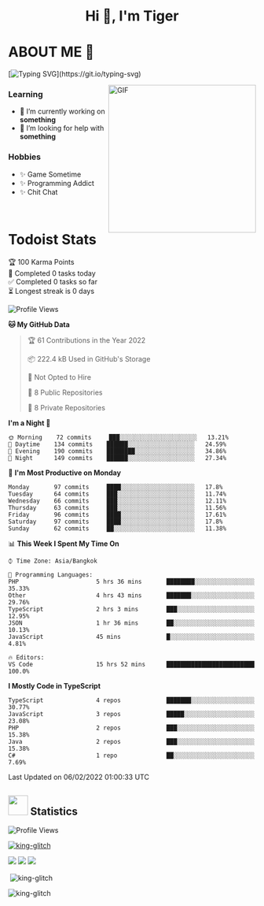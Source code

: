 <h1 align="center">Hi 👋, I'm Tiger</h1>




# ABOUT ME 💬

[![Typing SVG](https://readme-typing-svg.herokuapp.com?color=22F771&vCenter=true&lines=A+perssionate+developer+from+nowhere.)](https://git.io/typing-svg)

<img hight="200px" width="300px" alt="GIF" align="right" src="https://media.giphy.com/media/LmNwrBhejkK9EFP504/giphy.gif">

### Learning
- 🔭 I’m currently working on **something**
- 🤝 I’m looking for help with **something**

### Hobbies
- ✨ Game Sometime
- ✨ Programming Addict
- ✨ Chit Chat

</br>


# Todoist Stats

<!-- TODO-IST:START -->
🏆  100 Karma Points           
🌸  Completed 0 tasks today           
✅  Completed 0 tasks so far           
⏳  Longest streak is 0 days
<!-- TODO-IST:END -->

<!--START_SECTION:waka-->
![Profile Views](http://img.shields.io/badge/Profile%20Views-5-blue)

**🐱 My GitHub Data** 

> 🏆 61 Contributions in the Year 2022
 > 
> 📦 222.4 kB Used in GitHub's Storage 
 > 
> 🚫 Not Opted to Hire
 > 
> 📜 8 Public Repositories 
 > 
> 🔑 8 Private Repositories  
 > 
**I'm a Night 🦉** 

```text
🌞 Morning    72 commits     ███░░░░░░░░░░░░░░░░░░░░░░   13.21% 
🌆 Daytime    134 commits    ██████░░░░░░░░░░░░░░░░░░░   24.59% 
🌃 Evening    190 commits    ████████░░░░░░░░░░░░░░░░░   34.86% 
🌙 Night      149 commits    ██████░░░░░░░░░░░░░░░░░░░   27.34%

```
📅 **I'm Most Productive on Monday** 

```text
Monday       97 commits     ████░░░░░░░░░░░░░░░░░░░░░   17.8% 
Tuesday      64 commits     ███░░░░░░░░░░░░░░░░░░░░░░   11.74% 
Wednesday    66 commits     ███░░░░░░░░░░░░░░░░░░░░░░   12.11% 
Thursday     63 commits     ███░░░░░░░░░░░░░░░░░░░░░░   11.56% 
Friday       96 commits     ████░░░░░░░░░░░░░░░░░░░░░   17.61% 
Saturday     97 commits     ████░░░░░░░░░░░░░░░░░░░░░   17.8% 
Sunday       62 commits     ██░░░░░░░░░░░░░░░░░░░░░░░   11.38%

```


📊 **This Week I Spent My Time On** 

```text
⌚︎ Time Zone: Asia/Bangkok

💬 Programming Languages: 
PHP                      5 hrs 36 mins       ████████░░░░░░░░░░░░░░░░░   35.33% 
Other                    4 hrs 43 mins       ███████░░░░░░░░░░░░░░░░░░   29.76% 
TypeScript               2 hrs 3 mins        ███░░░░░░░░░░░░░░░░░░░░░░   12.95% 
JSON                     1 hr 36 mins        ██░░░░░░░░░░░░░░░░░░░░░░░   10.13% 
JavaScript               45 mins             █░░░░░░░░░░░░░░░░░░░░░░░░   4.81%

🔥 Editors: 
VS Code                  15 hrs 52 mins      █████████████████████████   100.0%

```

**I Mostly Code in TypeScript** 

```text
TypeScript               4 repos             ███████░░░░░░░░░░░░░░░░░░   30.77% 
JavaScript               3 repos             █████░░░░░░░░░░░░░░░░░░░░   23.08% 
PHP                      2 repos             ███░░░░░░░░░░░░░░░░░░░░░░   15.38% 
Java                     2 repos             ███░░░░░░░░░░░░░░░░░░░░░░   15.38% 
C#                       1 repo              ██░░░░░░░░░░░░░░░░░░░░░░░   7.69%

```



 Last Updated on 06/02/2022 01:00:33 UTC
<!--END_SECTION:waka-->

## <img height="40" src="https://raw.githubusercontent.com/innng/innng/master/assets/kyubey.gif"/> Statistics

![Profile Views](https://komarev.com/ghpvc/?username=king-glitch)  

<p align="left"> 
 <a href="https://github.com/ryo-ma/github-profile-trophy">
  <img src="https://github-profile-trophy.vercel.app/?username=king-glitch&theme=dracula" alt="king-glitch" />
 </a> </p>

![](https://github-profile-summary-cards.vercel.app/api/cards/profile-details?username=king-glitch&theme=dracula)
![](https://github-profile-summary-cards.vercel.app/api/cards/stats?username=king-glitch&theme=dracula) 
![](https://github-profile-summary-cards.vercel.app/api/cards/productive-time?username=king-glitch&theme=dracula)


<p>&nbsp;<img align="center" src="https://github-readme-stats.vercel.app/api?username=king-glitch&theme=dracula" alt="king-glitch" /></p>

<p><img align="center" src="https://github-readme-streak-stats.herokuapp.com/?user=king-glitch&theme=dracula" alt="king-glitch" /></p>
